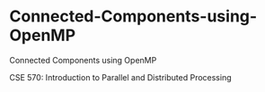 # Connected-Components-using-OpenMP
Connected Components using OpenMP


CSE 570: Introduction to Parallel and Distributed Processing
